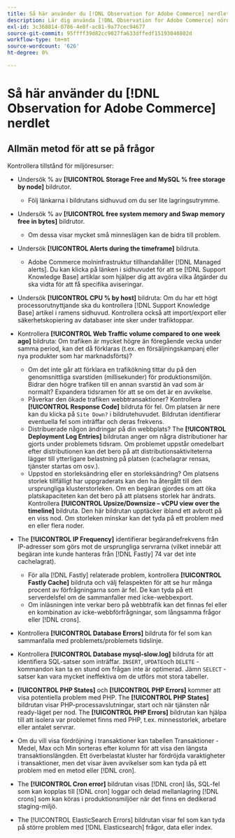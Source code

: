 ```yaml
---
title: Så här använder du [!DNL Observation for Adobe Commerce] nerdlet
description: Lär dig använda [!DNL Observation for Adobe Commerce] nördlet.
exl-id: 3c368814-0786-4e8f-ac81-9a77cec94677
source-git-commit: 95ffff39d82cc9027fa633dffedf15193040802d
workflow-type: tm+mt
source-wordcount: '626'
ht-degree: 0%

---
```


# Så här använder du [!DNL Observation for Adobe Commerce] nerdlet

## Allmän metod för att se på frågor

Kontrollera tillstånd för miljöresurser:

* Undersök % av **[!UICONTROL Storage Free and MySQL % free storage by node]** bildrutor.

   * Följ länkarna i bildrutans sidhuvud om du ser lite lagringsutrymme.

* Undersök % av **[!UICONTROL free system memory and Swap memory free in bytes]** bildrutor.

   * Om dessa visar mycket små minneslägen kan de bidra till problem.

* Undersök **[!UICONTROL Alerts during the timeframe]** bildruta.

   * Adobe Commerce molninfrastruktur tillhandahåller [!DNL Managed alerts]. Du kan klicka på länken i sidhuvudet för att se [!DNL Support Knowledge Base] artiklar som hjälper dig att avgöra vilka åtgärder du ska vidta för att få specifika aviseringar.

* Undersök **[!UICONTROL CPU % by host]** bildruta: Om du har ett högt processorutnyttjande ska du kontrollera [!DNL Support Knowledge Base] artikel i ramens sidhuvud. Kontrollera också att import/export eller säkerhetskopiering av databaser inte sker under trafiktoppar.

* Kontrollera **[!UICONTROL Web Traffic volume compared to one week ago]** bildruta: Om trafiken är mycket högre än föregående vecka under samma period, kan det då förklaras (t.ex. en försäljningskampanj eller nya produkter som har marknadsförts)?
   * Om det inte går att förklara en trafikökning tittar du på den genomsnittliga svarstiden (millisekunder) för produktionsmiljön. Bidrar den högre trafiken till en annan svarstid än vad som är normalt? Expandera tidsramen för att se om det är en avvikelse.
   * Påverkar den ökade trafiken webbtransaktioner? Kontrollera **[!UICONTROL Response Code]** bildruta för fel. Om platsen är nere kan du klicka på `Site Down?` i bildrutehuvudet. Bildrutan identifierar eventuella fel som inträffar och deras frekvens.
   * Distribuerade någon ändringar på din webbplats? The **[!UICONTROL Deployment Log Entries]** bildrutan anger om några distributioner har gjorts under problemets tidsram. Om problemet uppstår omedelbart efter distributionen kan det bero på att distributionsaktiviteterna lägger till ytterligare belastning på platsen (cachelagrar rensas, tjänster startas om osv.).
   * Uppstod en storleksändring eller en storleksändring? Om platsens storlek tillfälligt har uppgraderats kan den ha återgått till den ursprungliga klusterstorleken. Om en begäran gjordes om att öka platskapaciteten kan det bero på att platsens storlek har ändrats. Kontrollera **[!UICONTROL Upsize/Downsize – vCPU view over the timeline]** bildruta. Den här bildrutan upptäcker ibland ett avbrott på en viss nod. Om storleken minskar kan det tyda på ett problem med en eller flera noder.

* The **[!UICONTROL IP Frequency]** identifierar begärandefrekvens från IP-adresser som görs mot de ursprungliga servrarna (vilket innebär att begäran inte kunde hanteras från [!DNL Fastly] 74 var det inte cachelagrat).

   * För alla [!DNL Fastly] relaterade problem, kontrollera **[!UICONTROL Fastly Cache]** bildruta och välj felaspekten för att se hur många procent av förfrågningarna som är fel. De kan tyda på ett serverdelsfel om de sammanfaller med icke-webbexport.
   * Om inläsningen inte verkar bero på webbtrafik kan det finnas fel eller en kombination av icke-webbförfrågningar, som långsamma frågor eller [!DNL crons].

* Kontrollera **[!UICONTROL Database Errors]** bildruta för fel som kan sammanfalla med problemets/problemets tidslinje.
* Kontrollera **[!UICONTROL Database mysql-slow.log]** bildruta för att identifiera SQL-satser som inträffar. `INSERT`, `UPDATE`och `DELETE` -kommandon kan ta en stund om frågan inte är optimerad. Jämn `SELECT` -satser kan vara mycket ineffektiva om de utförs mot stora tabeller.
* **[!UICONTROL PHP States]** och **[!UICONTROL PHP Errors]** kommer att visa potentiella problem med PHP. The **[!UICONTROL PHP States]** bildrutan visar PHP-processavslutningar, start och när tjänsten når ready-läget per nod. The **[!UICONTROL PHP Errors]** bildrutan kan hjälpa till att isolera var problemet finns med PHP, t.ex. minnesstorlek, arbetare eller antalet servrar.
* Om du vill visa fördröjning i transaktioner kan tabellen Transaktioner - Medel, Max och Min sorteras efter kolumn för att visa den längsta transaktionslängden. Ett överbelastat kluster har fördröjda varaktigheter i transaktioner, men det visar även avvikelser som kan tyda på ett problem med en metod eller [!DNL cron].
* The **[!UICONTROL Cron error]** bildrutan visas [!DNL cron] lås, SQL-fel som kan kopplas till [!DNL cron] loggar och delad mellanlagring [!DNL crons] som kan köras i produktionsmiljöer när det finns en dedikerad staging-miljö.
* The [!UICONTROL ElasticSearch Errors] bildrutan visar fel som kan tyda på större problem med [!DNL Elasticsearch] frågor, data eller index.
